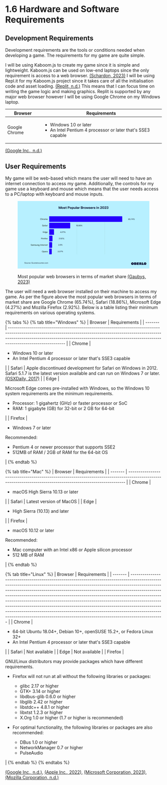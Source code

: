 # 1.6 Hardware and Software Requirements

## Development Requirements

Development requirements are the tools or conditions needed when developing a game. The requirements for my game are quite simple.

I will be using Kaboom.js to create my game since it is simple and lightweight. Kaboom.js can be used on low-end laptops since the only requirement is access to a web browser. [(Schardon, 2023)](reference-list.md#hardware-and-software-requirements) I will be using Repl.it for my Kaboom.js project since it takes care of all the initialisation code and asset loading. [(Replit, n.d.)](reference-list.md#hardware-and-software-requirements) This means that I can focus time on writing the game logic and making graphics. Replit is supported by any major web browser however I will be using Google Chrome on my Windows laptop.

| Browser       | Requirements                                                                                            |
| ------------- | ------------------------------------------------------------------------------------------------------- |
| Google Chrome | <ul><li>Windows 10 or later</li><li>An Intel Pentium 4 processor or later that's SSE3 capable</li></ul> |

[(Google Inc., n.d.)](reference-list.md#hardware-and-software-requirements)

## User Requirements

My game will be web-based which means the user will need to have an internet connection to access my game. Additionally, the controls for my game use a keyboard and mouse which means that the user needs access to a PC/laptop with keyboard and mouse inputs.&#x20;

<figure><img src="../.gitbook/assets/mostpopularwebbrowsers2023.webp" alt="" width="563"><figcaption><p>Most popular web browsers in terms of market share <a href="reference-list.md#hardware-and-software-requirements">(Gaubys, 2023)</a></p></figcaption></figure>

The user will need a web browser installed on their machine to access my game. As per the figure above the most popular web browsers in terms of market share are Google Chrome (65.74%), Safari (18.86%), Microsoft Edge (4.27%) and Mozilla Firefox (2.92%). Below is a table listing their minimum requirements on various operating systems.

{% tabs %}
{% tab title="Windows" %}
| Browser | Requirements                                                                                                                                                                                                                                                           |
| ------- | ---------------------------------------------------------------------------------------------------------------------------------------------------------------------------------------------------------------------------------------------------------------------- |
| Chrome  | <ul><li>Windows 10 or later</li><li>An Intel Pentium 4 processor or later that's SSE3 capable</li></ul>                                                                                                                                                                |
| Safari  | Apple discontinued development for Safari on Windows in 2012. Safari 5.1.7 is the latest version available and can run on Windows 7 or later. [(OSXDaily, 2017)](reference-list.md#hardware-and-software-requirements)                                                 |
| Edge    | <p></p><p>Microsoft Edge comes pre-installed with Windows, so the Windows 10 system requirements are the minimum requirements.</p><ul><li>Processor: 1 gigahertz (GHz) or faster processor or SoC</li><li>RAM: 1 gigabyte (GB) for 32-bit or 2 GB for 64-bit</li></ul> |
| Firefox | <ul><li>Windows 7 or later</li></ul><p>Recommended:</p><ul><li>Pentium 4 or newer processor that supports SSE2</li><li>512MB of RAM / 2GB of RAM for the 64-bit OS</li></ul>                                                                                           |
{% endtab %}

{% tab title="Mac" %}
| Browser | Requirements                                                                                                                                               |
| ------- | ---------------------------------------------------------------------------------------------------------------------------------------------------------- |
| Chrome  | <ul><li>macOS High Sierra 10.13 or later</li></ul>                                                                                                         |
| Safari  | Latest version of MacOS                                                                                                                                    |
| Edge    | <ul><li>High Sierra (10.13) and later</li></ul>                                                                                                            |
| Firefox | <ul><li>macOS 10.12 or later</li></ul><p>Recommended:</p><ul><li>Mac computer with an Intel x86 or Apple silicon processor</li><li>512 MB of RAM</li></ul> |
{% endtab %}

{% tab title="Linux" %}
| Browser | Requirements                                                                                                                                                                                                                                                                                                                                                                                                                                                                                                                                                                                                                                                     |
| ------- | ---------------------------------------------------------------------------------------------------------------------------------------------------------------------------------------------------------------------------------------------------------------------------------------------------------------------------------------------------------------------------------------------------------------------------------------------------------------------------------------------------------------------------------------------------------------------------------------------------------------------------------------------------------------- |
| Chrome  | <ul><li>64-bit Ubuntu 18.04+, Debian 10+, openSUSE 15.2+, or Fedora Linux 32+</li><li>An Intel Pentium 4 processor or later that's SSE3 capable</li></ul>                                                                                                                                                                                                                                                                                                                                                                                                                                                                                                        |
| Safari  | Not available                                                                                                                                                                                                                                                                                                                                                                                                                                                                                                                                                                                                                                                    |
| Edge    | Not available                                                                                                                                                                                                                                                                                                                                                                                                                                                                                                                                                                                                                                                    |
| Firefox | <p></p><p>GNU/Linux distributors may provide packages which have different requirements.</p><ul><li><p>Firefox will not run at all without the following libraries or packages:</p><ul><li>glibc 2.17 or higher</li><li>GTK+ 3.14 or higher</li><li>libdbus-glib 0.6.0 or higher</li><li>libglib 2.42 or higher</li><li>libstdc++ 4.8.1 or higher</li><li>libxtst 1.2.3 or higher</li><li>X.Org 1.0 or higher (1.7 or higher is recommended)</li></ul></li><li><p>For optimal functionality, the following libraries or packages are also recommended:</p><ul><li>DBus 1.0 or higher</li><li>NetworkManager 0.7 or higher</li><li>PulseAudio</li></ul></li></ul> |
{% endtab %}
{% endtabs %}

[(Google Inc., n.d.)](reference-list.md#hardware-and-software-requirements), [(Apple Inc., 2022)](reference-list.md#hardware-and-software-requirements), [(Microsoft Corporation, 2023)](reference-list.md#hardware-and-software-requirements), [(Mozilla Corporation, n.d.)](reference-list.md#hardware-and-software-requirements)
